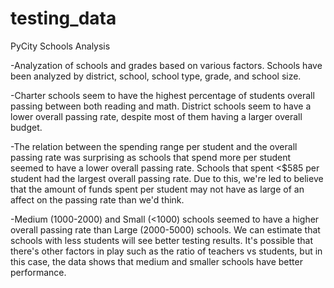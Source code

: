 # testing_data

PyCity Schools Analysis

-Analyzation of schools and grades based on various factors. Schools have been analyzed by district, school, school type, grade, and school size.

-Charter schools seem to have the highest percentage of students overall passing between both reading and math. District schools seem to have a lower overall passing rate, despite most of them having a larger overall budget.

-The relation between the spending range per student and the overall passing rate was surprising as schools that spend more per student seemed to have a lower overall passing rate. Schools that spent <$585 per student had the largest overall passing rate. Due to this, we're led to believe that the amount of funds spent per student may not have as large of an affect on the passing rate than we'd think.

-Medium (1000-2000) and Small (<1000) schools seemed to have a higher overall passing rate than Large (2000-5000) schools. We can estimate that schools with less students will see better testing results. It's possible that there's other factors in play such as the ratio of teachers vs students, but in this case, the data shows that medium and smaller schools have better performance.
